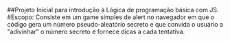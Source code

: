 ##Projeto Inicial para introdução à Lógica de programação básica com JS.
#Escopo:
Consiste em um game simples de alert no navegador em que o código gera um número pseudo-aleatório secreto e que convida o usuário a "adivinhar" o número secreto e fornece dicas a cada tentativa.
